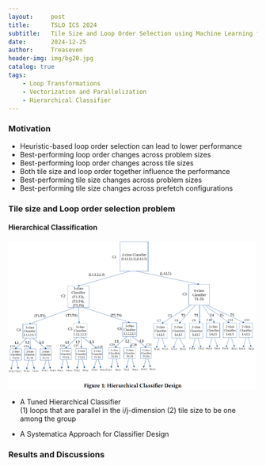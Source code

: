 ```yaml
---
layout:     post
title:      TSLO ICS 2024
subtitle:   Tile Size and Loop Order Selection using Machine Learning for Multi-/Many-Core Architectures
date:       2024-12-25
author:     Treaseven
header-img: img/bg20.jpg
catalog: true
tags:
    - Loop Transformations
    - Vectorization and Parallelization
    - Hierarchical Classifier
---
```


### Motivation
* Heuristic-based loop order selection can lead to lower performance
* Best-performing loop order changes across problem sizes
* Best-performing loop order changes across tile sizes
* Both tile size and loop order together influence the performance
* Best-performing tile size changes across problem sizes
* Best-performing tile size changes across prefetch configurations


### Tile size and Loop order selection problem
#### Hierarchical Classification

<img width="500" height="300" src="/img/post-tslo-design.png"/>

* A Tuned Hierarchical Classifier <br>
(1) loops that are parallel in the i/j-dimension
(2) tile size to be one among the group

* A Systematica Approach for Classifier Design


### Results and Discussions
